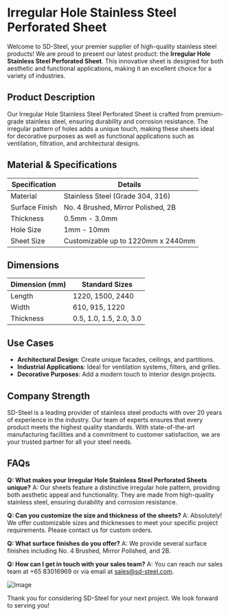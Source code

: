 # Irregular Hole Stainless Steel Perforated Sheet

Welcome to SD-Steel, your premier supplier of high-quality stainless steel products! We are proud to present our latest product: the **Irregular Hole Stainless Steel Perforated Sheet**. This innovative sheet is designed for both aesthetic and functional applications, making it an excellent choice for a variety of industries.

## Product Description
Our Irregular Hole Stainless Steel Perforated Sheet is crafted from premium-grade stainless steel, ensuring durability and corrosion resistance. The irregular pattern of holes adds a unique touch, making these sheets ideal for decorative purposes as well as functional applications such as ventilation, filtration, and architectural designs.

## Material & Specifications
| Specification | Details |
|---------------|---------|
| Material      | Stainless Steel (Grade 304, 316) |
| Surface Finish | No. 4 Brushed, Mirror Polished, 2B |
| Thickness     | 0.5mm - 3.0mm |
| Hole Size     | 1mm - 10mm |
| Sheet Size    | Customizable up to 1220mm x 2440mm |

## Dimensions
| Dimension (mm) | Standard Sizes |
|----------------|----------------|
| Length         | 1220, 1500, 2440 |
| Width          | 610, 915, 1220   |
| Thickness      | 0.5, 1.0, 1.5, 2.0, 3.0 |

## Use Cases
- **Architectural Design**: Create unique facades, ceilings, and partitions.
- **Industrial Applications**: Ideal for ventilation systems, filters, and grilles.
- **Decorative Purposes**: Add a modern touch to interior design projects.

## Company Strength
SD-Steel is a leading provider of stainless steel products with over 20 years of experience in the industry. Our team of experts ensures that every product meets the highest quality standards. With state-of-the-art manufacturing facilities and a commitment to customer satisfaction, we are your trusted partner for all your steel needs.

## FAQs
**Q: What makes your Irregular Hole Stainless Steel Perforated Sheets unique?**
A: Our sheets feature a distinctive irregular hole pattern, providing both aesthetic appeal and functionality. They are made from high-quality stainless steel, ensuring durability and corrosion resistance.

**Q: Can you customize the size and thickness of the sheets?**
A: Absolutely! We offer customizable sizes and thicknesses to meet your specific project requirements. Please contact us for custom orders.

**Q: What surface finishes do you offer?**
A: We provide several surface finishes including No. 4 Brushed, Mirror Polished, and 2B.

**Q: How can I get in touch with your sales team?**
A: You can reach our sales team at +65 83016969 or via email at sales@sd-steel.com.

![Image](https://github.com/user-attachments/assets/2567258e-e124-4816-932d-1809bd27ef0b)

Thank you for considering SD-Steel for your next project. We look forward to serving you!